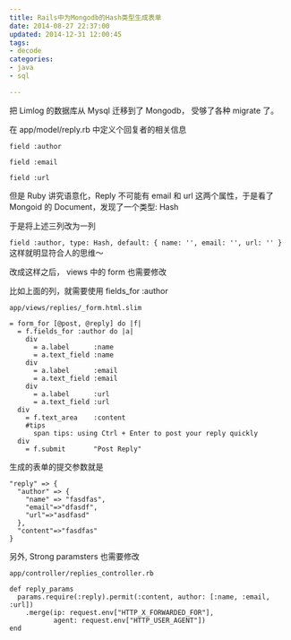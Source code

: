 ```yaml
---
title: Rails中为Mongodb的Hash类型生成表单
date: 2014-08-27 22:37:00
updated: 2014-12-31 12:00:45
tags: 
- decode
categories: 
- java
- sql

---
```

把 Limlog 的数据库从 Mysql 迁移到了 Mongodb， 受够了各种 migrate 了。

在 app/model/reply.rb 中定义个回复者的相关信息

`field :author`

`field :email`

`field :url`


<!--more-->


但是 Ruby 讲究语意化，Reply 不可能有 email 和 url 这两个属性，于是看了 Mongoid 的 Document，发现了一个类型: Hash

于是将上述三列改为一列

`field :author, type: Hash, default: { name: '', email: '', url: '' }`
这样就明显符合人的思维～

改成这样之后， views 中的 form 也需要修改

比如上面的列，就需要使用 fields_for :author

`app/views/replies/_form.html.slim`

    = form_for [@post, @reply] do |f|
      = f.fields_for :author do |a|
        div
          = a.label      :name
          = a.text_field :name
        div
          = a.label      :email
          = a.text_field :email
        div
          = a.label      :url
          = a.text_field :url
      div
        = f.text_area    :content
        #tips
          span tips: using Ctrl + Enter to post your reply quickly
      div
        = f.submit       "Post Reply"

生成的表单的提交参数就是

    "reply" => {
      "author" => {
        "name" => "fasdfas",
        "email"=>"dfasdf",
        "url"=>"asdfasd"
      },
      "content"=>"fasdfas"
    }

另外, Strong paramsters 也需要修改

`app/controller/replies_controller.rb`

    def reply_params
      params.require(:reply).permit(:content, author: [:name, :email, :url])
        .merge(ip: request.env["HTTP_X_FORWARDED_FOR"],
               agent: request.env["HTTP_USER_AGENT"])
    end